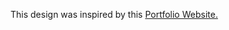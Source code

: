 This design was inspired by this <a href="https://reactfolio.tharindu.dev/" target="_blank">Portfolio Website.</a>

